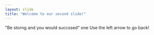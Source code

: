 ```yaml
---
layout: slide
title: "Welcome to our second slide!"
---
```

"Be storng and you would succssed" one
Use the left arrow to go back!
